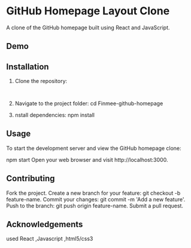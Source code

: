 # GitHub Homepage Layout Clone

A clone of the GitHub homepage built using React and JavaScript.

## Demo





## Installation

1. Clone the repository:
   ```bash
  

 2. Navigate to the project folder:
 cd Finmee-github-homepage

 3. nstall dependencies: 
 npm install
 

 ##   Usage
To start the development server and view the GitHub homepage clone:


npm start
Open your web browser and visit http://localhost:3000.

## Contributing
Fork the project.
Create a new branch for your feature: git checkout -b feature-name.
Commit your changes: git commit -m 'Add a new feature'.
Push to the branch: git push origin feature-name.
Submit a pull request.

## Acknowledgements
 used React ,Javascript ,html5/css3
 


